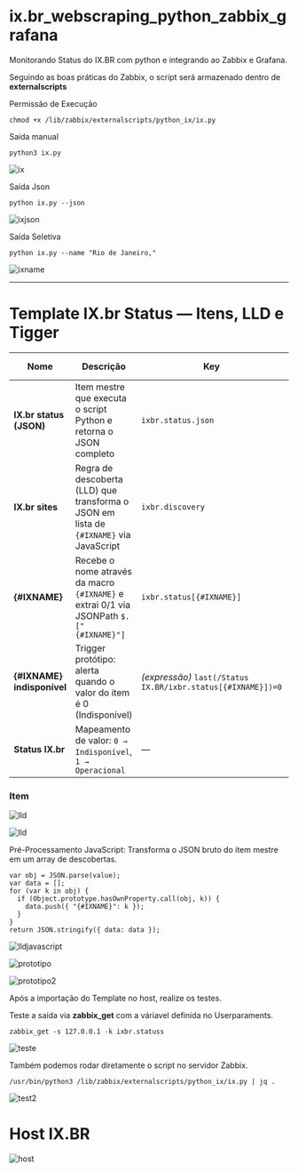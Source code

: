 # ix.br_webscraping_python_zabbix_grafana
Monitorando Status do IX.BR com python e integrando ao Zabbix e Grafana.



Seguindo as boas práticas do Zabbix, o script será armazenado dentro de **externalscripts**

Permissão de Execução
````
chmod +x /lib/zabbix/externalscripts/python_ix/ix.py
````

Saída manual
````
python3 ix.py
````

![ix](imagens/ix.py.png)


Saída Json
````
python ix.py --json
````

![ixjson](imagens/ix_json.png)


Saída Seletiva
````
python ix.py --name "Rio de Janeiro,"
````

![ixname](imagens/ix_name.png)

---------------------------------

# Template IX.br Status — Itens, LLD e Tigger

| Nome | Descrição | Key | Tipo | Item Mestre |
|---|---|---|---|---|
| **IX.br status (JSON)** | Item mestre que executa o script Python e retorna o JSON completo | `ixbr.status.json` | Agente Zabbix (ativo) · **Item mestre** | — |
| **IX.br sites** | Regra de descoberta (LLD) que transforma o JSON em lista de `{#IXNAME}` via JavaScript | `ixbr.discovery` | **Regra de descoberta** · Item dependente | IX.br status (JSON) |
| **{#IXNAME}** | Recebe o nome através da macro `{#IXNAME}` e extrai 0/1 via JSONPath `$.["{#IXNAME}"]` | `ixbr.status[{#IXNAME}]` | **Item dependente** (Numérico sem sinal) | IX.br status (JSON) |
| **{#IXNAME} indisponível** | Trigger protótipo: alerta quando o valor do item é 0 (Indisponível) | *(expressão)* `last(/Status IX.BR/ixbr.status[{#IXNAME}])=0` | **Trigger protótipo** | IX.br status (JSON) |
| **Status IX.br** | Mapeamento de valor: `0 → Indisponível`, `1 → Operacional` | — | **Value mapping** | — |


### Item

![lld](imagens/item.png)

![lld](imagens/lld.png)

Pré-Processamento JavaScript: Transforma o JSON bruto do item mestre em um array de descobertas.
````
var obj = JSON.parse(value);
var data = [];
for (var k in obj) {
  if (Object.prototype.hasOwnProperty.call(obj, k)) {
    data.push({ "{#IXNAME}": k });
  }
}
return JSON.stringify({ data: data });
````

![lldjavascript](imagens/javascript.png)

![prototipo](imagens/prototipoitem.png)

![prototipo2](imagens/prototipoitem2.png)

Após a importação do Template no host, realize os testes.

Teste a saída via **zabbix_get** com a váriavel definida no Userparaments.
````
zabbix_get -s 127.0.0.1 -k ixbr.statuss
````

![teste](imagens/test.png)

Também podemos rodar diretamente o script no servidor Zabbix.
````
/usr/bin/python3 /lib/zabbix/externalscripts/python_ix/ix.py | jq .
````

![test2](imagens/test2.png)

# Host IX.BR

![host](imagens/host.png)
